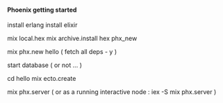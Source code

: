 #### Phoenix getting started 

install erlang
install elixir

mix local.hex
mix archive.install hex phx_new

mix phx.new hello ( fetch all deps - y )

start database ( or not ... )

cd hello
mix ecto.create

mix phx.server ( or as a running interactive node : iex -S mix phx.server )

